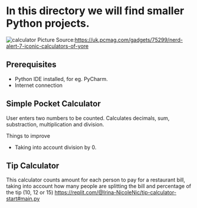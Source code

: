 # In this directory we will find smaller Python projects.

![calculator](https://user-images.githubusercontent.com/80334153/155100040-1b1c7b44-06d3-4c79-af4a-f7ab5dac35d9.PNG)
Picture Source:https://uk.pcmag.com/gadgets/75299/nerd-alert-7-iconic-calculators-of-yore


## Prerequisites
- Python IDE installed, for eg. PyCharm. 
- Internet connection

## Simple Pocket Calculator
User enters two numbers to be counted. Calculates decimals, sum, substraction, multiplication and division.

Things to improve
- Taking into account division by 0.

## Tip Calculator
This calculator counts amount for each person to pay for a restaurant bill, taking into account how many people are splitting the bill and 
percentage of the tip (10, 12 or 15)
https://replit.com/@Irina-NicoleNic/tip-calculator-start#main.py



